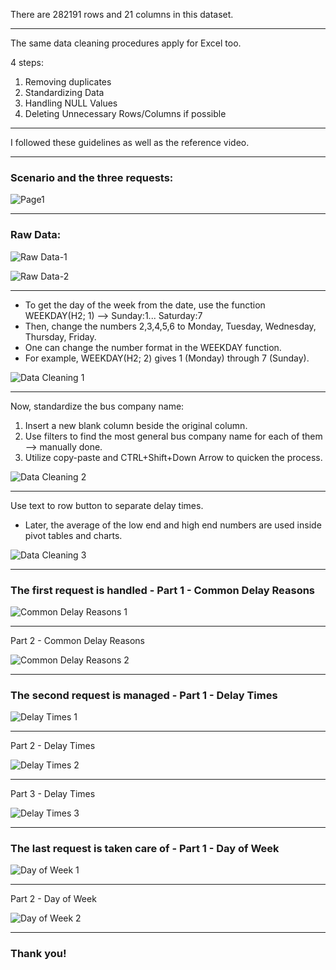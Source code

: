 There are 282191 rows and 21 columns in this dataset. 

-------------

The same data cleaning procedures apply for Excel too.

4 steps:
1) Removing duplicates
2) Standardizing Data
3) Handling NULL Values
4) Deleting Unnecessary Rows/Columns if possible

-----------

I followed these guidelines as well as the reference video.

---------

### Scenario and the three requests:

![Page1](Images/P-1.png)

----------

### Raw Data:

![Raw Data-1](Images/P-2.png)

![Raw Data-2](Images/P-3.png)

----------

- To get the day of the week from the date, use the function WEEKDAY(H2; 1) --> Sunday:1... Saturday:7
- Then, change the numbers 2,3,4,5,6 to Monday, Tuesday, Wednesday, Thursday, Friday.
- One can change the number format in the WEEKDAY function.
- For example, WEEKDAY(H2; 2) gives 1 (Monday) through 7 (Sunday).

![Data Cleaning 1](Images/Data_Cleaning1.png)

----------

Now, standardize the bus company name:

1) Insert a new blank column beside the original column.
2) Use filters to find the most general bus company name for each of them --> manually done.
3) Utilize copy-paste and CTRL+Shift+Down Arrow to quicken the process.

![Data Cleaning 2](Images/Data_Cleaning2.png)

----------

Use text to row button to separate delay times.
- Later, the average of the low end and high end numbers are used inside pivot tables and charts.

![Data Cleaning 3](Images/Data_Cleaning3.png)

-----------

### The first request is handled - Part 1 - Common Delay Reasons

![Common Delay Reasons 1](Images/CommonDelayReasons1.png)

-----------

Part 2 - Common Delay Reasons

![Common Delay Reasons 2](Images/CommonDelayReasons2.png)

------------

### The second request is managed - Part 1 - Delay Times

![Delay Times 1](Images/DelayTimes1.png)

-----------

Part 2 - Delay Times

![Delay Times 2](Images/DelayTimes2.png)

-----------

Part 3 - Delay Times

![Delay Times 3](Images/DelayTimes3.png)

-----------

### The last request is taken care of - Part 1 - Day of Week

![Day of Week 1](Images/DayOfWeek1.png)

-----------

Part 2 - Day of Week

![Day of Week 2](Images/DayOfWeek2.png)

-----------

### Thank you!
